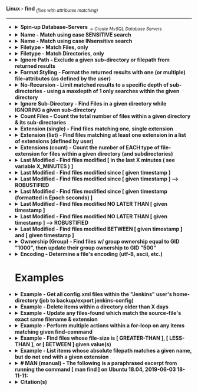 <!-- ------------------------------------------------------------ ---

This file (on GitHub):

	https://github.com/mcavallo-git/Coding/blob/master/linux/Linux%20-%20find%20(files%20with%20attributes%20matching).md

--- ------------------------------------------------------------- -->


<strong>Linux - find</strong><sub><i> (files with attributes matching)</i></sub><br />
<hr />

<!-- ------------------------------------------------------------ -->

<ul>

<!-- ------------------------------------------------------------ -->

<li><details><summary>
		<strong>Spin-up Database-Servers</strong>
		<sub> → <i>Create MySQL Database Servers</i></sub>
	</summary>
	<br />
	<ol>
		<li>Create a MySQL Database server by following guide @ <a href="images/screenshots/aws-rds/README.md">AWS - Creating an RDS instance</a></li>
	</ol>
<hr /></details></li>


<li><details><summary>
		<strong>Name - Match using case SENSITIVE search</strong>
	</summary>
<pre><code>find "/var/log" -type 'f' -name "*error*";     ### -name 'filepath' --> case-sensitive search</code></pre>
<hr /></details></li>


<!-- ------------------------------------------------------------ -->

<li><details><summary>
		<strong>Name - Match using case INsensitive search</strong>
	</summary>
<pre><code>find "/var/log" -type 'f' -iname "*error*";    ### -iname 'filepath' --> case-insensitive search</code></pre>
<hr /></details></li>


<!-- ------------------------------------------------------------ -->

<li><details><summary>
		<strong>Filetype - Match Files, only</strong>
	</summary>
<pre><code>find "/var/log" -type 'f' -iname "*error*";    ### -type d --> return files, only</code></pre>
<hr /></details></li>


<!-- ------------------------------------------------------------ -->

<li><details><summary>
		<strong>Filetype - Match Directories, only</strong>
	</summary>
<pre><code>find "/var/log" -type 'd' -iname "*error*";    ### -type d --> return directories, only</code></pre>
<hr /></details></li>


<!-- ------------------------------------------------------------ -->

<li><details><summary>
		<strong>Ignore Path - Exclude a given sub-directory or filepath from returned results</strong>
	</summary>
<pre><code>find "/var/log" -not -path "/var/log/nginx/*"; ### -not -path 'filepath' -->  excludes 'filepath'</code></pre>
<hr /></details></li>


<!-- ------------------------------------------------------------ -->

<li><details><summary>
		<strong>Format Styling - Format the returned results with one (or multiple) file-attributes (as defined by the user)</strong>
	</summary>
<pre><code>find "/var/log" -type "f" -printf "%p %A@\n";  ### printf "%p %A@\n" --> return %p=[fullpath] %A@=[last-modified timestamp (in Unix time)]'</code></pre>
<hr /></details></li>


<!-- ------------------------------------------------------------ -->

<li><details><summary>
		<strong>No-Recursion - Limit matched results to a specific depth of sub-directories - using a maxdepth of 1 only searches within the given directory</strong>
	</summary>
<pre><code>
find '.' -maxdepth 1 -type 'd' -iname '*matched_name*' | wc -l;
</code></pre>
<hr /></details></li>


<!-- ------------------------------------------------------------ -->

<li><details><summary>
		<strong>Ignore Sub-Directory - Find Files in a given directory while IGNORING a given sub-directory</strong>
	</summary>
<pre><code>
find "/var/lib/jenkins" -type 'f' -iname "favicon.ico" -a -not -path "/var/lib/jenkins/workspace/*";
</code></pre>
<hr /></details></li>


<!-- ------------------------------------------------------------ -->

<li><details><summary>
		<strong>Count Files - Count the total number of files within a given directory & its sub-directories</strong>
	</summary>
<pre><code>
find "/var/log" -type 'f' -name "*" | wc -l;
</code></pre>
<hr /></details></li>


<!-- ------------------------------------------------------------ -->

<li><details><summary>
		<strong>Extension (single) - Find files matching one, single extension</strong>
	</summary>
<pre><code>
Refer to script 'find_basenames_extensions.sh' (in this same repo)
</code></pre>
<hr /></details></li>


<!-- ------------------------------------------------------------ -->

<li><details><summary>
		<strong>Extension (list) - Find files matching at least one extension in a list of extensions (defined by user)</strong>
	</summary>
<pre><code>
LOOK_IN_DIRECTORY="$(getent passwd $(whoami) | cut --delimiter=: --fields=6)"; # Current user's home-directory
GENERIC_WEB_FILES=$(find "${LOOK_IN_DIRECTORY}" -type 'f' \( -iname \*.html -o -iname \*.css -o -iname \*.jpg -o -iname \*.png -o -iname \*.gif -o -iname \*.woff2 \));
echo -e "\nFound $(echo "${GENERIC_WEB_FILES}" | wc -l) files matching at least one extension in '${LOOK_IN_DIRECTORY}'\n";
</code></pre>
<hr /></details></li>


<!-- ------------------------------------------------------------ -->

<li><details><summary>
		<strong>Extensions (count) - Count the number of EACH type of file-extension for files within a given directory (and subdirectories)</strong>
	</summary>
	<p>Note: Listed extensions are case-SENSITIVE (e.g. "PDF", "PdF", and "pdf" will be listed separately)</p>
<pre><code>
find "/var/log" -type 'f' | sed -e 's/.*\.//' | sed -e 's/.*\///' | sort | uniq -c | sort -rn;
</code></pre>
<hr /></details></li>


<!-- ------------------------------------------------------------ -->

<li><details><summary>
		<strong>Last Modified - Find files modified [ in the last X minutes ( see variable X_MINUTES ) ]</strong>
	</summary>
<pre><code>
X_MINUTES=120;
find "/var/log" -mtime -${X_MINUTES} -ls;
</code></pre>
<hr /></details></li>


<!-- ------------------------------------------------------------ -->

<li><details><summary>
		<strong>Last Modified - Find files modified since [ given timestamp ]</strong>
	</summary>
<pre><code>
find "/var/log" -type 'f' -newermt "2018-09-21 13:25:18";
</code></pre>
<hr /></details></li>


<!-- ------------------------------------------------------------ -->

<li><details><summary>
		<strong>Last Modified - Find files modified since [ given timestamp ] --> ROBUSTIFIED</strong>
	</summary>
<pre><code>
modified_SINCE="3 minutes ago"; # "X [seconds/minutes/hours/weeks/months/years] ago"
modified_SINCE="06/01/2018"; # "MM/DD/YYYY" (previous date)
modified_SINCE="Fri Sep 21 13:30:18 UTC-4 2018"; # specific date-time with relative timezone (UTC-4===EST)
modified_SINCE="@1537551572"; # epoch timestamp (in seconds)
find "/var/log" -type 'f' -newermt "$(date --date="${modified_SINCE}" +'%Y-%m-%d %H:%M:%S')";
</code></pre>
<hr /></details></li>


<!-- ------------------------------------------------------------ -->

<li><details><summary>
		<strong>Last Modified - Find files modified since [ given timestamp (formatted in Epoch seconds) ]</strong>
	</summary>
<pre><code>
find "/var/log" -type 'f' -newermt "$(date --date=@1533742394 +'%Y-%m-%d %H:%M:%S')";
</code></pre>
<hr /></details></li>


<!-- ------------------------------------------------------------ -->

<li><details><summary>
		<strong>Last Modified - Find files modified NO LATER THAN [ given timestamp ]</strong>
	</summary>
<pre><code>
find "/var/log" -type 'f' ! -newermt "2018-09-21 13:25:18";
</code></pre>
<hr /></details></li>


<!-- ------------------------------------------------------------ -->

<li><details><summary>
		<strong>Last Modified - Find files modified NO LATER THAN [ given timestamp ] --> ROBUSTIFIED</strong>
	</summary>
<pre><code>
modified_NO_LATER_THAN="3 months ago"; # "X [seconds/minutes/hours/weeks/months/years] ago"
modified_NO_LATER_THAN="06/01/2018"; # "MM/DD/YYYY" (previous date)
modified_NO_LATER_THAN="Fri Sep 21 13:30:18 UTC-4 2018"; # specific date-time with relative timezone (UTC-4===EST)
modified_NO_LATER_THAN="@1537551572"; # epoch timestamp (in seconds)
find "/var/log" -type 'f' -not -newermt "$(date --date="${modified_NO_LATER_THAN}" +'%Y-%m-%d %H:%M:%S')";
</code></pre>
<hr /></details></li>


<!-- ------------------------------------------------------------ -->

<li><details><summary>
		<strong>Last Modified - Find files modified BETWEEN [ given timestamp ] and [ given timestamp ]</strong>
	</summary>
<pre><code>
modified_AFTER="2018-09-21 10:05:18";
modified_NO_LATER_THAN="2018-09-21 13:37:19";
find '/var/log' -type 'f' -regex '^/var/log/nginx/.*$' -newermt "${modified_AFTER}" ! -newermt "${modified_NO_LATER_THAN}";
</code></pre>
<hr /></details></li>


<!-- ------------------------------------------------------------ -->

<li><details><summary>
		<strong>Ownership (Group) - Find files w/ group ownership equal to GID "1000", then update their group ownership to GID "500"</strong>
	</summary>
<pre><code>
find "/" -gid "1000" -exec chgrp --changes "500" '{}' \;
</code></pre>
<hr /></details></li>


<!-- ------------------------------------------------------------ -->

<li><details><summary>
		<strong>Encoding - Determine a file's encoding (utf-8, ascii, etc.)</strong>
	</summary>
<pre><code>
file -bi '/var/log/nginx/error.log';
</code></pre>
<hr /></details></li>



<!-- ------------------------------------------------------------ -->
# Examples
<!-- ------------------------------------------------------------ -->



<!-- ------------------------------------------------------------ -->

<li><details><summary>
		<strong>Example - Get all config.xml files within the "Jenkins" user's home-directory (job to backup/export jenkins-config)</strong>
	</summary>
<pre><code>
JENKINS_HOME=$(getent passwd "jenkins" | cut --delimiter=: --fields=6); \
find "${JENKINS_HOME}/" \
-mindepth 1 \
-maxdepth 3 \
-name 'config.xml' \
-not -path "${JENKINS_HOME}/config-history/*" \
-type f \
;
</code></pre>
<hr /></details></li>


<!-- ------------------------------------------------------------ -->

<li><details><summary>
		<strong>Example - Delete items within a directory older than X days</strong>
	</summary>
	<p>ex) Cleanup NGINX Logs</p>
<pre><code>
DIRECTORY_TO_CLEAN="/var/log/nginx/";
OLDER_THAN_DAYS=7;
find ${DIRECTORY_TO_CLEAN} \
-type f \
-mtime +${OLDER_THAN_DAYS} \
-exec printf "$(date +'%Y-%m-%d %H:%M:%S') $(whoami)@$(hostname) | " \; \
-exec rm -v -- '{}' \; \
;
</code></pre>
<hr /></details></li>


<!-- ------------------------------------------------------------ -->

<li><details><summary>
		<strong>Example - Update any files-found which match the source-file's exact same filename & extension</strong>
	</summary>
	<p>##  ex) phpMyAdmin login logo</p>
<pre><code>
# Show the results which will be overwritten
PMA_LOGO_LOGIN="/var/www/html/themes/original/img/logo_right.png" && \
find "/" -name "$(basename ${PMA_LOGO_LOGIN})" -type f -not -path "$(dirname ${PMA_LOGO_LOGIN})/*" -exec echo '{}' \;
# Overwrite the results w/ source-file
PMA_LOGO_LOGIN="/var/www/html/themes/original/img/logo_right.png" && \
find "/" -name "$(basename ${PMA_LOGO_LOGIN})" -type f -not -path "$(dirname ${PMA_LOGO_LOGIN})/*" -exec cp -f "${PMA_LOGO_LOGIN}" '{}' \;
</code></pre>
<hr /></details></li>


<!-- ------------------------------------------------------------ -->

<li><details><summary>
		<strong>Example - Perform multiple actions within a for-loop on any items matching given find-command</strong>
	</summary>
	<p>  ex) phpMyAdmin css searching (for specific class declaration)</p>
<pre><code>
GREP_STRING=".all100";
for EACH_FILE in $(find "/" -name "*.css*"); do
	GREP_RESULTS="$(cat ${EACH_FILE} | grep -n ${GREP_STRING})";
	if [ -n "${GREP_RESULTS}" ]; then
		echo -e "\n------------------------------------------------------------";
		echo "${EACH_FILE}";
		echo "${GREP_RESULTS}";
	fi;
done;
</code></pre>
<hr /></details></li>


<!-- ------------------------------------------------------------ -->

<li><details><summary>
		<strong>Example - Find files whose file-size is [ GREATER-THAN ], [ LESS-THAN ], or [ BETWEEN ] given value(s)</strong>
	</summary>
<pre><code>
# ------------------------------------------------------------
# GREATER-THAN
filesize_GREATER_THAN="1048576c";
find '/var/log' -type 'f' -size "+${filesize_GREATER_THAN}" -printf "% 20s %p\n" | sort --numeric-sort;
# ------------------------------------------------------------
# LESS-THAN
filesize_LESS_THAN="1048576c";
find '/var/log' -type 'f' -size "-${filesize_LESS_THAN}" -printf "% 20s %p\n" | sort --numeric-sort;
# ------------------------------------------------------------
# BETWEEN
filesize_GREATER_THAN="0c";
filesize_LESS_THAN="1048576c";
find '/var/log' -type 'f' -size "+${filesize_GREATER_THAN}" -size "-${filesize_LESS_THAN}" -printf "% 20s %p\n" | sort --numeric-sort;
# ------------------------------------------------------------
</code></pre>
<hr /></details></li>


<!-- ------------------------------------------------------------ -->

<li><details><summary>
		<strong>Example - List items whose absolute filepath matches a given name, but do not end with a given extension</strong>
	</summary>
	<p>ex) Find all Ubuntu "apt" repositories matching "/etc/apt/sources.list"* while ignoring "*.save" files, which are backups of each repo-file (backed-up by apt)</p>
<pre><code>
# ------------------------------------------------------------
# Show parent-filenames
find "/etc/apt/sources.list"* \
-type f \
-not -name *".save" \
-exec echo -e '\n→ apt package-repositories in "{}" :' \; \
-exec grep -h ^deb '{}' \; \
;
# ------------------------------------------------------------
# Hide parent-filenames & sort results
find "/etc/apt/sources.list"* \
-type f \
-not -name *".save" \
-exec grep -h ^deb '{}' \; \
| sort \
;
# ------------------------------------------------------------
</code></pre>
<hr /></details></li>


<!-- ------------------------------------------------------------ -->

<li><details><summary>
		<strong># MAN (manual) - The following is a paraphrased excerpt from running the command [ man find ] on Ubuntu 18.04, 2019-06-03 18-11-11:</strong>
	</summary>
<pre><code>
man find
...
     -size n[cwbkMG]
      'b' for 512-byte blocks (default)
      'c' for bytes
      'w' for two-byte words
      'k' for Kibibytes (KiB, 1024 bytes)
      'M' for Mebibytes (MiB, 1048576 bytes)
      'G' for Gibibytes (GiB, 1073741824 bytes)
...
       The size does not count indirect blocks, but it does count blocks in sparse files that are not actually
       allocated.  Bear in mind that the `%k' and `%b' format specifiers of -printf handle sparse  files  dif‐
       ferently.  The `b' suffix always denotes 512-byte blocks and never 1024-byte blocks, which is different
       to the behaviour of -ls.
...
       The + and - prefixes signify greater than and less than, as usual; i.e., an exact size of n units  does
       not  match.   Bear  in  mind  that  the size is rounded up to the next unit. Therefore -size -1M is not
       equivalent to -size -1048576c.  The former only matches empty files, the latter matches files from 0 to
       1,048,575 bytes.
...
</code></pre>
<hr /></details></li>


<!-- ------------------------------------------------------------ -->

<li><details><summary>
		<strong>Citation(s)</strong>
	</summary>
	<ul>
		<li>linux.die.net  |  "find(1) - Linux man linux"  |  https://linux.die.net/man/1/find</li>
	</ul>
<hr /></details></li>

<!-- ------------------------------------------------------------ -->

</ul>
